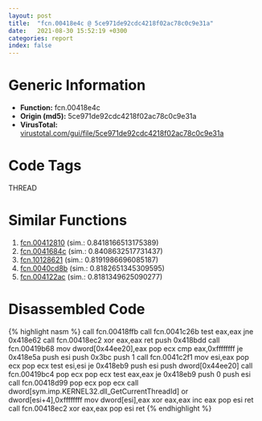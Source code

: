 ```yaml
---
layout: post
title:  "fcn.00418e4c @ 5ce971de92cdc4218f02ac78c0c9e31a"
date:   2021-08-30 15:52:19 +0300
categories: report
index: false
---
```


# Generic Information
- **Function:** fcn.00418e4c
- **Origin (md5):** 5ce971de92cdc4218f02ac78c0c9e31a
- **VirusTotal:** [virustotal.com/gui/file/5ce971de92cdc4218f02ac78c0c9e31a][virustotal_ref]

# Code Tags
<span class="tag" id="THREAD">THREAD</span>


# Similar Functions

1. [fcn.00412810][similar_1_ref] (sim.: 0.8418166513175389)
2. [fcn.0041684c][similar_2_ref] (sim.: 0.8408632517731437)
3. [fcn.10128621][similar_3_ref] (sim.: 0.8191986696085187)
4. [fcn.0040cd8b][similar_4_ref] (sim.: 0.8182651345309595)
5. [fcn.004122ac][similar_5_ref] (sim.: 0.8181349625090277)


# Disassembled Code

{% highlight nasm %}
call fcn.00418ffb
call fcn.0041c26b
test eax,eax
jne 0x418e62
call fcn.00418ec2
xor eax,eax
ret 
push 0x418bdd
call fcn.00419b68
mov dword[0x44ee20],eax
pop ecx
cmp eax,0xffffffff
je 0x418e5a
push esi
push 0x3bc
push 1
call fcn.0041c2f1
mov esi,eax
pop ecx
pop ecx
test esi,esi
je 0x418eb9
push esi
push dword[0x44ee20]
call fcn.00419bc4
pop ecx
pop ecx
test eax,eax
je 0x418eb9
push 0
push esi
call fcn.00418d99
pop ecx
pop ecx
call dword[sym.imp.KERNEL32.dll_GetCurrentThreadId]
or dword[esi+4],0xffffffff
mov dword[esi],eax
xor eax,eax
inc eax
pop esi
ret 
call fcn.00418ec2
xor eax,eax
pop esi
ret 
{% endhighlight %}


[similar_1_ref]: /report/fcn.00412810@7403f08b741ef1ea30683ea4c422a9fc
[similar_2_ref]: /report/fcn.0041684c@c286c3efb228e1142835f408edf32332
[similar_3_ref]: /report/fcn.10128621@e5d49e0823e602f2ee948ac39d32c1eb
[similar_4_ref]: /report/fcn.0040cd8b@f7474ca2bffc717ab641a8a1544e83e7
[similar_5_ref]: /report/fcn.004122ac@c92e12efe3e5a87429ec78e4795c7a7c
[virustotal_ref]: https://www.virustotal.com/gui/file/5ce971de92cdc4218f02ac78c0c9e31a